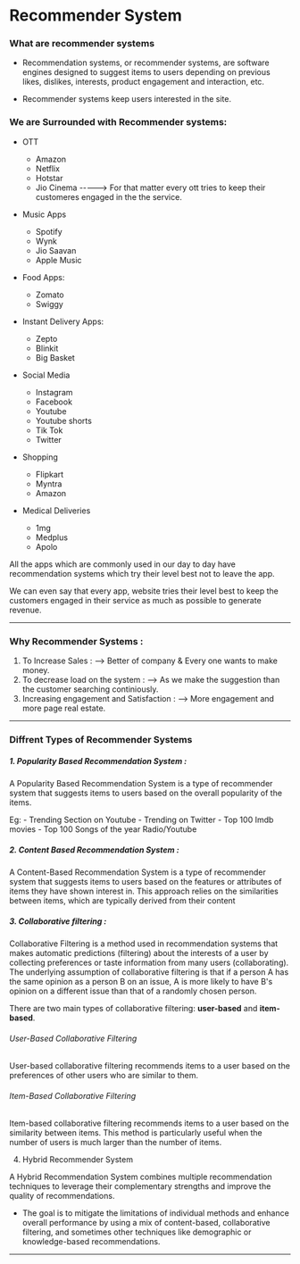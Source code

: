 # Recommender System 

### What are recommender systems 

- Recommendation systems, or recommender systems, are software engines designed to suggest items to users depending on previous likes, dislikes, interests, product engagement and interaction, etc. 

- Recommender systems keep users interested in the site.

### We are Surrounded with Recommender systems: 

- OTT 
    - Amazon
    - Netflix 
    - Hotstar 
    - Jio Cinema
    -----> For that matter every ott tries to keep their customeres engaged in the the service.

- Music Apps
    - Spotify 
    - Wynk 
    - Jio Saavan 
    - Apple Music 

- Food Apps: 
    - Zomato 
    - Swiggy 

- Instant Delivery Apps: 
    - Zepto 
    - Blinkit
    - Big Basket 

- Social Media 
    - Instagram 
    - Facebook 
    - Youtube 
    - Youtube shorts 
    - Tik Tok 
    - Twitter

- Shopping 
    - Flipkart 
    - Myntra
    - Amazon 

- Medical Deliveries 
    - 1mg 
    - Medplus 
    - Apolo 

All the apps which are commonly used in our day to day have recommendation systems which try their level best not to leave the app. 

We can even say that every app, website tries their level best to keep the customers engaged in their service as much as possible to generate revenue. 

---

### Why Recommender Systems : 

1. To Increase Sales : --> Better of company & Every one wants to make money. 
2. To decrease load on the system : --> As we make the suggestion than the customer searching continiously.
3. Increasing engagement and Satisfaction : --> More engagement and more page real estate.

--- 

### Diffrent Types of Recommender Systems 

##### 1. Popularity Based Recommendation System : 

A Popularity Based Recommendation System is a type of recommender system that suggests items to users based on the overall popularity of the items. 

Eg: - Trending Section on Youtube 
    - Trending on Twitter 
    - Top 100 Imdb movies 
    - Top 100 Songs of the year Radio/Youtube


##### 2. Content Based Recommendation System : 

A Content-Based Recommendation System is a type of recommender system that suggests items to users based on the features or attributes of items they have shown interest in. This approach relies on the similarities between items, which are typically derived from their content

##### 3. Collaborative filtering : 


Collaborative Filtering is a method used in recommendation systems that makes automatic predictions (filtering) about the interests of a user by collecting preferences or taste information from many users (collaborating). The underlying assumption of collaborative filtering is that if a person A has the same opinion as a person B on an issue, A is more likely to have B's opinion on a different issue than that of a randomly chosen person.

There are two main types of collaborative filtering: **user-based** and **item-based**.

###### User-Based Collaborative Filtering

User-based collaborative filtering recommends items to a user based on the preferences of other users who are similar to them.

###### Item-Based Collaborative Filtering

Item-based collaborative filtering recommends items to a user based on the similarity between items. This method is particularly useful when the number of users is much larger than the number of items.


4. Hybrid Recommender System 

A Hybrid Recommendation System combines multiple recommendation techniques to leverage their complementary strengths and improve the quality of recommendations. 

- The goal is to mitigate the limitations of individual methods and enhance overall performance by using a mix of content-based, collaborative filtering, and sometimes other techniques like demographic or knowledge-based recommendations.

---

